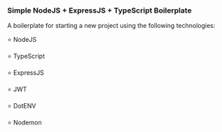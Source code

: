 ### Simple NodeJS + ExpressJS + TypeScript Boilerplate 

A boilerplate for starting a new project using the following technologies:


⭐ NodeJS

⭐ TypeScript

⭐ ExpressJS

⭐ JWT

⭐ DotENV

⭐ Nodemon
